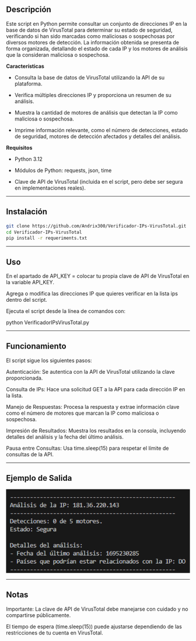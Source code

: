 Descripción
------------------------------
Este script en Python permite consultar un conjunto de direcciones IP en la base de datos de VirusTotal para determinar su estado de seguridad, verificando si han sido marcadas como maliciosas o sospechosas por diversos motores de detección. La información obtenida se presenta de forma organizada, detallando el estado de cada IP y los motores de análisis que la consideran maliciosa o sospechosa.

************Características************

- Consulta la base de datos de VirusTotal utilizando la API de su plataforma.

- Verifica múltiples direcciones IP y proporciona un resumen de su análisis.

- Muestra la cantidad de motores de análisis que detectan la IP como maliciosa o sospechosa.

- Imprime información relevante, como el número de detecciones, estado de seguridad, motores de detección afectados y detalles del análisis.

************Requisitos************
- Python 3.12

- Módulos de Python: requests, json, time

- Clave de API de VirusTotal (incluida en el script, pero debe ser segura en implementaciones reales).
----------------------------------
************Instalación************
----------------------------------
``` bash
git clone https://github.com/Andrix300/Verificador-IPs-VirusTotal.git 
cd Verificador-IPs-VirusTotal
pip install -r requeriments.txt
```
--------------------------
Uso
--------------------------

En el apartado de API_KEY =  colocar tu propia clave de API de VirusTotal en la variable API_KEY.

Agrega o modifica las direcciones IP que quieres verificar en la lista ips dentro del script.

Ejecuta el script desde la línea de comandos con:

python VerificadorIPsVirusTotal.py

-----
Funcionamiento
-
El script sigue los siguientes pasos:

Autenticación: Se autentica con la API de VirusTotal utilizando la clave proporcionada.

Consulta de IPs: Hace una solicitud GET a la API para cada dirección IP en la lista.

Manejo de Respuestas: Procesa la respuesta y extrae información clave como el número de motores que marcan la IP como maliciosa o sospechosa.

Impresión de Resultados: Muestra los resultados en la consola, incluyendo detalles del análisis y la fecha del último análisis.

Pausa entre Consultas: Usa time.sleep(15) para respetar el límite de consultas de la API.

---
Ejemplo de Salida
-

<img src="prueba.png" alt="Ejemplo de visualizacion" width="600"/>

---
Notas
--------

Importante: La clave de API de VirusTotal debe manejarse con cuidado y no compartirse públicamente.

El tiempo de espera (time.sleep(15)) puede ajustarse dependiendo de las restricciones de tu cuenta en VirusTotal.
